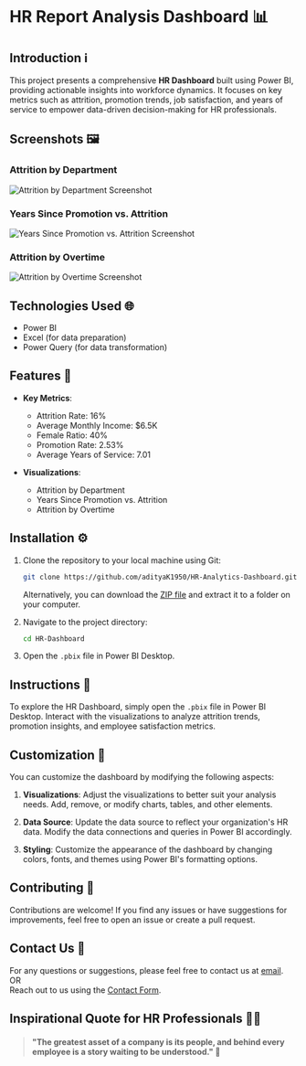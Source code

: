 
# HR Report Analysis Dashboard 📊

## Introduction ℹ️

This project presents a comprehensive **HR Dashboard** built using Power BI, providing actionable insights into workforce dynamics. It focuses on key metrics such as attrition, promotion trends, job satisfaction, and years of service to empower data-driven decision-making for HR professionals.

## Screenshots 🖼️

### Attrition by Department
![Attrition by Department Screenshot](https://github.com/user-attachments/assets/example-attrition-department)

### Years Since Promotion vs. Attrition
![Years Since Promotion vs. Attrition Screenshot](https://github.com/user-attachments/assets/example-years-since-promotion)

### Attrition by Overtime
![Attrition by Overtime Screenshot](https://github.com/user-attachments/assets/example-attrition-overtime)

## Technologies Used 🌐

- Power BI
- Excel (for data preparation)
- Power Query (for data transformation)

## Features 🌟

- **Key Metrics**:
   - Attrition Rate: 16%
   - Average Monthly Income: $6.5K
   - Female Ratio: 40%
   - Promotion Rate: 2.53%
   - Average Years of Service: 7.01

- **Visualizations**:
   - Attrition by Department
   - Years Since Promotion vs. Attrition
   - Attrition by Overtime

## Installation ⚙️

1. Clone the repository to your local machine using Git:

   ```bash
   git clone https://github.com/adityaK1950/HR-Analytics-Dashboard.git
   ```

   Alternatively, you can download the [ZIP file](https://github.com/adityaK1950/HR-Analytics-Dashboard.git) and extract it to a folder on your computer.

2. Navigate to the project directory:
   ```bash
   cd HR-Dashboard
   ```

3. Open the `.pbix` file in Power BI Desktop.

## Instructions 🌟

To explore the HR Dashboard, simply open the `.pbix` file in Power BI Desktop. Interact with the visualizations to analyze attrition trends, promotion insights, and employee satisfaction metrics.

## Customization 🔧

You can customize the dashboard by modifying the following aspects:

1. **Visualizations**: Adjust the visualizations to better suit your analysis needs. Add, remove, or modify charts, tables, and other elements.

2. **Data Source**: Update the data source to reflect your organization's HR data. Modify the data connections and queries in Power BI accordingly.

3. **Styling**: Customize the appearance of the dashboard by changing colors, fonts, and themes using Power BI's formatting options.

## Contributing 🤝

Contributions are welcome! If you find any issues or have suggestions for improvements, feel free to open an issue or create a pull request.

## Contact Us 📧

For any questions or suggestions, please feel free to contact us at [email](mailto:adityakakadeoffice@gmail.com).  
OR  
Reach out to us using the [Contact Form](https://forms.gle/cEcJ9uEiz1XVbsuw8).

## Inspirational Quote for HR Professionals 🧑‍💼
> #### "The greatest asset of a company is its people, and behind every employee is a story waiting to be understood." 🌟
